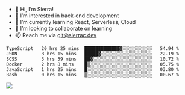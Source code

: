 - 👋 Hi, I’m Sierra!
- 👀 I’m interested in back-end development
- 🌱 I’m currently learning React, Serverless, Cloud
- 💞️ I’m looking to collaborate on learning
- 📫 Reach me via git@sierrac.dev

<!--START_SECTION:waka-->

```text
TypeScript   20 hrs 25 mins  █████████████▓░░░░░░░░░░░   54.94 %
JSON         8 hrs 15 mins   █████▓░░░░░░░░░░░░░░░░░░░   22.19 %
SCSS         3 hrs 59 mins   ██▓░░░░░░░░░░░░░░░░░░░░░░   10.72 %
Docker       2 hrs 8 mins    █▒░░░░░░░░░░░░░░░░░░░░░░░   05.75 %
JavaScript   1 hrs 25 mins   █░░░░░░░░░░░░░░░░░░░░░░░░   03.80 %
Bash         0 hrs 15 mins   ▒░░░░░░░░░░░░░░░░░░░░░░░░   00.67 %
```

<!--END_SECTION:waka-->


![](https://hit.yhype.me/github/profile?user_id=7351311)
